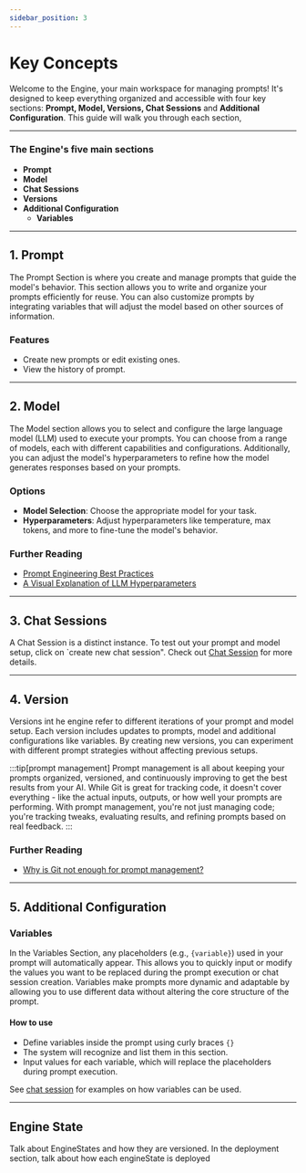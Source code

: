 ```yaml
---
sidebar_position: 3
---
```


# Key Concepts

Welcome to the Engine, your main workspace for managing prompts! It's designed to keep everything organized and accessible with four key sections: **Prompt, Model, Versions, Chat Sessions** and **Additional Configuration**. This guide will walk you through each section,

--- 

### The Engine's five main sections
- **Prompt**
- **Model**
- **Chat Sessions**
- **Versions**
- **Additional Configuration**
    - **Variables**

--- 

## 1. Prompt

The Prompt Section is where you create and manage prompts that guide the model's behavior. This section allows you to write and organize your prompts efficiently for reuse. You can also customize prompts by integrating variables that will adjust the model based on other sources of information.

### Features
- Create new prompts or edit existing ones. 
- View the history of prompt.

--- 

## 2. Model
The Model section allows you to select and configure the large language model (LLM) used to execute your prompts. You can choose from a range of models, each with different capabilities and configurations. Additionally, you can adjust the model's hyperparameters to refine how the model generates responses based on your prompts. 

### Options
- **Model Selection**: Choose the appropriate model for your task. 
- **Hyperparameters**: Adjust hyperparameters like temperature, max tokens, and more to fine-tune the model's behavior. 

### Further Reading
- [Prompt Engineering Best Practices](https://www.bighummingbird.com/blogs/prompt-engineering-best-practices)
- [A Visual Explanation of LLM Hyperparameters](https://www.bighummingbird.com/blogs/llm-hyperparameter)

---

## 3. Chat Sessions

A Chat Session is a distinct instance. To test out your prompt and model setup, click on `create new chat session". Check out [Chat Session](./chat_session.md) for more details.

---

## 4. Version
Versions int he engine refer to different iterations of your prompt and model setup. Each version includes updates to prompts, model and additional configurations like variables. By creating new versions, you can experiment with different prompt strategies without affecting previous setups. 

:::tip[prompt management]
Prompt management is all about keeping your prompts organized, versioned, and continuously improving to get the best results from your AI. While Git is great for tracking code, it doesn't cover everything - like the actual inputs, outputs, or how well your prompts are performing. With prompt management, you're not just managing code; you're tracking tweaks, evaluating results, and refining prompts based on real feedback. 
:::

### Further Reading
- [Why is Git not enough for prompt management?](https://www.bighummingbird.com/blogs/why-should-you-bother-with-prompt-versioning) 

---


## 5. Additional Configuration

### Variables
In the Variables Section, any placeholders (e.g., `{variable}`) used in your prompt will automatically appear. This allows you to quickly input or modify the values you want to be replaced during the prompt execution or chat session creation. Variables make prompts more dynamic and adaptable by allowing you to use different data without altering the core structure of the prompt. 

#### How to use
- Define variables inside the prompt using curly braces `{}`
- The system will recognize and list them in this section. 
- Input values for each variable, which will replace the placeholders during prompt execution. 

See [chat session](./chat_session.md) for examples on how variables can be used. 

---

## Engine State
Talk about EngineStates and how they are versioned. 
In the deployment section, talk about how each engineState is deployed